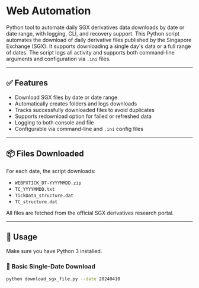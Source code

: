 # Web Automation
Python tool to automate daily SGX derivatives data downloads by date or date range, with logging, CLI, and recovery support. This Python script automates the download of daily derivative files published by the Singapore Exchange (SGX). It supports downloading a single day's data or a full range of dates. The script logs all activity and supports both command-line arguments and configuration via `.ini` files.

---

## ✅ Features

- Download SGX files by date or date range
- Automatically creates folders and logs downloads
- Tracks successfully downloaded files to avoid duplicates
- Supports redownload option for failed or refreshed data
- Logging to both console and file
- Configurable via command-line and `.ini` config files

---

## 📦 Files Downloaded

For each date, the script downloads:

- `WEBPXTICK_DT-YYYYMMDD.zip`
- `TC_YYYYMMDD.txt`
- `TickData_structure.dat`
- `TC_structure.dat`

All files are fetched from the official SGX derivatives research portal.

---

## 🚀 Usage

Make sure you have Python 3 installed.

### 🔹 Basic Single-Date Download

```bash
python download_sgx_file.py --date 20240410
